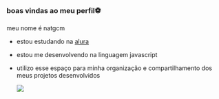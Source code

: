 ### boas vindas ao meu perfil⚽

meu nome é natgcm

- estou estudando na [alura](https://www.alura.com.br)
- estou me desenvolvendo na linguagem javascript
- utilizo esse espaço para minha organização e compartilhamento dos meus projetos desenvolvidos

  ![](https://media.tenor.com/wI24fdkFJ1oAAAAM/lionel-messi-football.gif)
  
